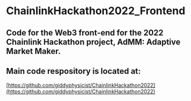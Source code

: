 # ChainlinkHackathon2022_Frontend

## Code for the Web3 front-end for the 2022 Chainlink Hackathon project, AdMM: Adaptive Market Maker.

## Main code respository is located at:

[https://github.com/giddyphysicist/ChainlinkHackathon2022](https://github.com/giddyphysicist/ChainlinkHackathon2022)
